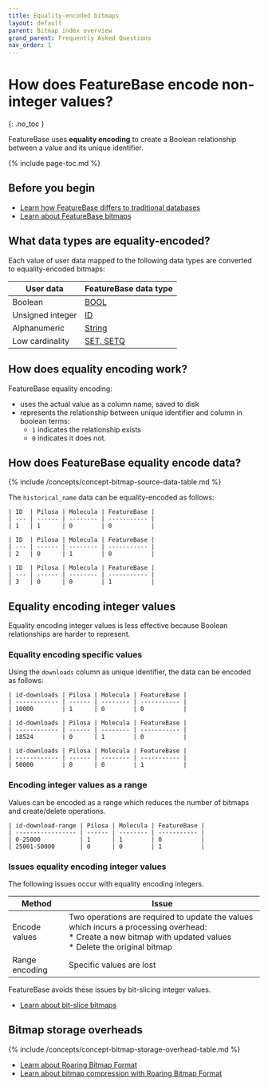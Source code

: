 ```yaml
---
title: Equality-encoded bitmaps
layout: default
parent: Bitmap index overview
grand_parent: Frequently Asked Questions
nav_order: 1
---
```


# How does FeatureBase encode non-integer values?
{: .no_toc }

FeatureBase uses **equality encoding** to create a Boolean relationship between a value and its unique identifier.

{% include page-toc.md %}

## Before you begin

* [Learn how FeatureBase differs to traditional databases](/docs/cloud/cloud-faq/cloud-faq-data-cardinality)
* [Learn about FeatureBase bitmaps](/docs/cloud/cloud-faq/cloud-faq-bitmaps)

## What data types are equality-encoded?

Each value of user data mapped to the following data types are converted to equality-encoded bitmaps:

| User data        | FeatureBase data type                                                                   |
| ---------------- | --------------------------------------------------------------------------------------- |
| Boolean          | [BOOL](/docs/sql-guide/data-types/data-type-bool)                                       |
| Unsigned integer | [ID](/docs/sql-guide/data-types/data-type-id)                                           |
| Alphanumeric     | [String](/docs/sql-guide/data-types/data-type-string)                                   |
| Low cardinality  | [SET, SETQ](/docs/sql-guide/data-types/data-types-home/#low-cardinality-data-types) |

## How does equality encoding work?

FeatureBase equality encoding:
* uses the actual value as a column name, saved to disk
* represents the relationship between unique identifier and column in boolean terms:
  * `1` indicates the relationship exists
  * `0` indicates it does not.

## How does FeatureBase equality encode data?

{% include /concepts/concept-bitmap-source-data-table.md %}

The `historical_name` data can be equality-encoded as follows:

```
| ID  | Pilosa | Molecula | FeatureBase |
| --- | ------ | -------- | ----------- |
| 1   | 1      | 0        | 0           |
```

```
| ID  | Pilosa | Molecula | FeatureBase |
| --- | ------ | -------- | ----------- |
| 2   | 0      | 1        | 0           |
```

```
| ID  | Pilosa | Molecula | FeatureBase |
| --- | ------ | -------- | ----------- |
| 3   | 0      | 0        | 1           |
```

## Equality encoding integer values

Equality encoding integer values is less effective because Boolean relationships are harder to represent.

### Equality encoding specific values

Using the `downloads` column as unique identifier, the data can be encoded as follows:

```
| id-downloads | Pilosa | Molecula | FeatureBase |
| ------------ | ------ | -------- | ----------- |
| 10000        | 1      | 0        | 0           |
```

```
| id-downloads | Pilosa | Molecula | FeatureBase |
| ------------ | ------ | -------- | ----------- |
| 18524        | 0      | 1        | 0           |
```
```
| id-downloads | Pilosa | Molecula | FeatureBase |
| ------------ | ------ | -------- | ----------- |
| 50000        | 0      | 0        | 1           |
```

### Encoding integer values as a range

Values can be encoded as a range which reduces the number of bitmaps and create/delete operations.

```
| id-download-range | Pilosa | Molecula | FeatureBase |
| ----------------- | ------ | -------- | ----------- |
| 0-25000           | 1      | 1        | 0           |
| 25001-50000       | 0      | 0        | 1           |
```

### Issues equality encoding integer values

The following issues occur with equality encoding integers.

| Method | Issue |
|---|---|
| Encode values | Two operations are required to update the values which incurs a processing overhead:<br/>* Create a new bitmap with updated values<br/>* Delete the original bitmap |
| Range encoding | Specific values are lost  |

FeatureBase avoids these issues by bit-slicing integer values.

* [Learn about bit-slice bitmaps](/docs/cloud/cloud-faq/cloud-faq-bitmaps-bit-slice)

## Bitmap storage overheads

{% include /concepts/concept-bitmap-storage-overhead-table.md %}

* [Learn about Roaring Bitmap Format](/docs/cloud/cloud-faq/cloud-faq-roaring-bitmap-format)
* [Learn about bitmap compression with Roaring Bitmap Format](/docs/cloud/cloud-faq/cloud-faq-roaring-bitmap-format)
